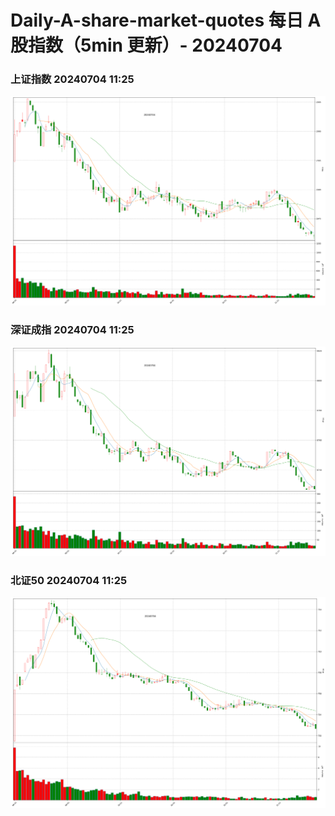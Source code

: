 
# Daily-A-share-market-quotes 每日 A 股指数（5min 更新）- 20240704

### 上证指数 20240704 11:25
![](./fig/2024/7/20240704-sh000001.png)

### 深证成指 20240704 11:25
![](./fig/2024/7/20240704-sz399001.png)

### 北证50 20240704 11:25
![](./fig/2024/7/20240704-bj899050.png)
